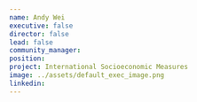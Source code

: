 ```yaml
---
name: Andy Wei
executive: false
director: false
lead: false
community_manager:   
position:  
project: International Socioeconomic Measures
image: ../assets/default_exec_image.png
linkedin: 
---
```

